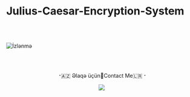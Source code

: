 # Julius-Caesar-Encryption-System

<br>
  <br>
  
  ![İzlənmə](https://visitor-badge.laobi.icu/badge?page_id=nihatfarz.Julius-Caesar-Encryption-system)
  
<br>
  <br>
  
<p align="center">
⠐🇦🇿 Əlaqə üçün🔳Contact Me🇱🇷⠐
<p align="center">
<a href="https://telegram.me/nihatfarz"><img src="https://img.shields.io/badge/Telegram-2CA5E0?style=for-the-badge&logo=telegram&logoColor=white" />
